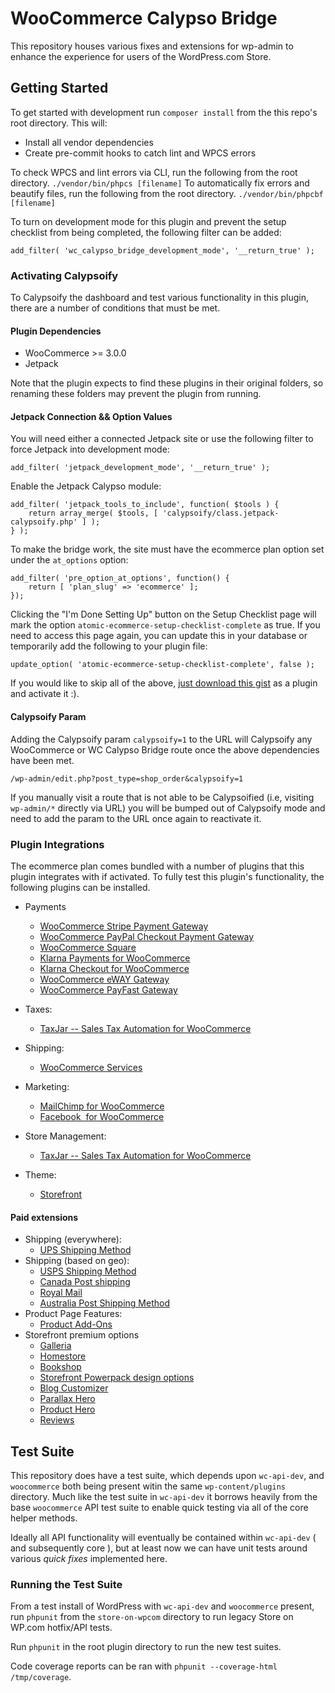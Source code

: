 # WooCommerce Calypso Bridge

This repository houses various fixes and extensions for wp-admin to enhance the experience for users of the WordPress.com Store.

## Getting Started

To get started with development run `composer install` from the this repo's root directory.  This will:
* Install all vendor dependencies
* Create pre-commit hooks to catch lint and WPCS errors

To check WPCS and lint errors via CLI, run the following from the root directory.
`./vendor/bin/phpcs [filename]`
To automatically fix errors and beautify files, run the following from the root directory.
`./vendor/bin/phpcbf [filename]`

To turn on development mode for this plugin and prevent the setup checklist from being completed, the following filter can be added:

`add_filter( 'wc_calypso_bridge_development_mode', '__return_true' );`

### Activating Calypsoify

To Calypsoify the dashboard and test various functionality in this plugin, there are a number of conditions that must be met.

#### Plugin Dependencies
* WooCommerce >= 3.0.0
* Jetpack

Note that the plugin expects to find these plugins in their original folders, so renaming these folders may prevent the plugin from running.

#### Jetpack Connection && Option Values
You will need either a connected Jetpack site or use the following filter to force Jetpack into development mode:

`add_filter( 'jetpack_development_mode', '__return_true' );`

Enable the Jetpack Calypso module:

```
add_filter( 'jetpack_tools_to_include', function( $tools ) {
    return array_merge( $tools, [ 'calypsoify/class.jetpack-calypsoify.php' ] );
} );
```

To make the bridge work, the site must have the ecommerce plan option set under the `at_options` option:

```
add_filter( 'pre_option_at_options', function() {
	return [ 'plan_slug' => 'ecommerce' ];
});
```

Clicking the "I'm Done Setting Up" button on the Setup Checklist page will mark the option `atomic-ecommerce-setup-checklist-complete` as true.  If you need to access this page again, you can update this in your database or temporarily add the following to your plugin file:

`update_option( 'atomic-ecommerce-setup-checklist-complete', false );`

If you would like to skip all of the above, [just download this gist](https://gist.github.com/timmyc/72061e99f2e6893a94845ba93e6db6ca) as a plugin and activate it :).

#### Calypsoify Param
Adding the Calypsoify param `calypsoify=1` to the URL will Calypsoify any WooCommerce or WC Calypso Bridge route once the above dependencies have been met.

`/wp-admin/edit.php?post_type=shop_order&calypsoify=1`

If you manually visit a route that is not able to be Calypsoified (i.e, visiting `wp-admin/*` directly via URL) you will be bumped out of Calypsoify mode and need to add the param to the URL once again to reactivate it.


### Plugin Integrations

The ecommerce plan comes bundled with a number of plugins that this plugin integrates with if activated.  To fully test this plugin's functionality, the following plugins can be installed.

* Payments
    * [WooCommerce Stripe Payment Gateway](https://href.li/?https://wordpress.org/plugins/woocommerce-gateway-stripe/)
    * [WooCommerce PayPal Checkout Payment Gateway](https://href.li/?https://wordpress.org/plugins/woocommerce-gateway-paypal-express-checkout/)
    * [WooCommerce Square](https://href.li/?https://wordpress.org/plugins/woocommerce-square/)
    * [Klarna Payments for WooCommerce](https://href.li/?https://wordpress.org/plugins/klarna-payments-for-woocommerce/)
    * [Klarna Checkout for WooCommerce](https://href.li/?https://wordpress.org/plugins/klarna-checkout-for-woocommerce/)
    * [WooCommerce eWAY Gateway](https://href.li/?https://wordpress.org/plugins/woocommerce-gateway-eway/)
    * [WooCommerce PayFast Gateway](https://href.li/?https://wordpress.org/plugins/woocommerce-payfast-gateway/)
* Taxes:
    * [TaxJar -- Sales Tax Automation for WooCommerce](https://href.li/?https://wordpress.org/plugins/taxjar-simplified-taxes-for-woocommerce/)
* Shipping:
    * [WooCommerce Services](https://href.li/?https://wordpress.org/plugins/woocommerce-services/)
* Marketing:
    * [MailChimp for WooCommerce](https://href.li/?https://wordpress.org/plugins/mailchimp-for-woocommerce/)
    * [Facebook  for WooCommerce](https://href.li/?https://woocommerce.com/products/facebook/)
* Store Management:
    * [TaxJar -- Sales Tax Automation for WooCommerce](https://href.li/?https://wordpress.org/plugins/taxjar-simplified-taxes-for-woocommerce/)

* Theme:
    * [Storefront](https://href.li/?https://woocommerce.com/storefront/)

#### Paid extensions

* Shipping (everywhere):
    * [UPS Shipping Method](https://href.li/?https://woocommerce.com/products/ups-shipping-method/)
* Shipping (based on geo):
    * [USPS Shipping Method](https://href.li/?https://woocommerce.com/products/usps-shipping-method/)
    * [Canada Post shipping](https://href.li/?https://woocommerce.com/products/canada-post-shipping-method/)
    * [Royal Mail](https://href.li/?https://woocommerce.com/products/royal-mail/)
    * [Australia Post Shipping Method](https://href.li/?https://woocommerce.com/products/australia-post-shipping-method/)
* Product Page Features:
    * [Product Add-Ons](https://href.li/?https://woocommerce.com/products/product-add-ons/)
* Storefront premium options
    * [Galleria](https://href.li/?https://woocommerce.com/products/galleria/)
    * [Homestore](https://href.li/?https://woocommerce.com/products/homestore/)
    * [Bookshop](https://href.li/?https://woocommerce.com/products/bookshop/)
    * [Storefront Powerpack design options](https://href.li/?https://woocommerce.com/products/storefront-powerpack/)
    * [Blog Customizer](https://woocommerce.com/products/storefront-blog-customiser/)
    * [Parallax Hero](https://woocommerce.com/products/storefront-parallax-hero/)
    * [Product Hero](https://woocommerce.com/products/storefront-product-hero/)
    * [Reviews](https://woocommerce.com/products/storefront-reviews/)

## Test Suite

This repository does have a test suite, which depends upon `wc-api-dev`, and `woocommerce` both being present witin the same `wp-content/plugins` directory. Much like the test suite in `wc-api-dev` it borrows heavily from the base `woocommerce` API test suite to enable quick testing via all of the core helper methods.

Ideally all API functionality will eventually be contained within `wc-api-dev` ( and subsequently core ), but at least now we can have unit tests around various _quick fixes_ implemented here.

### Running the Test Suite

From a test install of WordPress with `wc-api-dev` and `woocommerce` present, run `phpunit` from the `store-on-wpcom` directory to run legacy Store on WP.com hotfix/API tests.

Run `phpunit` in the root plugin directory to run the new test suites.

Code coverage reports can be ran with `phpunit --coverage-html /tmp/coverage`.